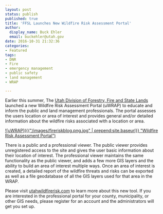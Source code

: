 ```yaml
---
layout: post
status: publish
published: true
title: 'FFSL Launches New Wildfire Risk Assessment Portal'
author:
  display_name: Buck Ehler
  email: buckehler@utah.gov
date: 2016-10-31 21:32:36
categories:
- Featured
tags:
- DNR
- Fire
- emergency management
- public safety
- land management
- WRAP

---
```


Earlier this summer, The [Utah Division of Forestry, Fire and State Lands](http://www.ffsl.utah.gov/) launched a new Wildfire Risk Assessment Portal (uWRAP) to educate and inform the public and land management professionals. The portal assesses the users location or area of interest and provides general and/or detailed information about the wildfire risks associated with a location or area.

[![uWRAP]({{"/images/fireriskblog.png.jpg" | prepend:site.baseurl}} "Wildfire Risk Assessment Portal")](https://www.utahwildfirerisk.com/)

There is a public and a professional viewer. The public viewer provides unregistered access to the site and gives the user basic information about their location of interest. The professional viewer maintains the same functionality as the public viewer, and adds a few more GIS layers and the ability to build an area of interest multiple ways. Once an area of interest is created, a detailed report of the wildfire threats and risks can be exported as well as a file geodatabase of all the GIS layers used for that area in the WRAP.

Please visit [utahwildfirerisk.com](utahwildfirerisk.com) to learn more about this new tool. If you are interested in the professional portal for your county, municipality, or other GIS needs, please register for an account and the administrators will get you set up.
